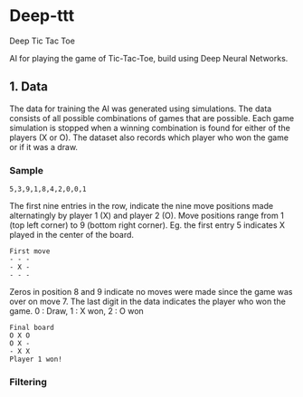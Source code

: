 # Deep-ttt
Deep Tic Tac Toe

AI for playing the game of Tic-Tac-Toe, build using Deep Neural Networks.

## 1. Data
The data for training the AI was generated using simulations. The data consists of all possible combinations of games that are possible. Each game simulation is stopped when a winning combination is found for either of the players (X or O). The dataset also records which player who won the game or if it was a draw.

### Sample
```
5,3,9,1,8,4,2,0,0,1
```
The first nine entries in the row, indicate the nine move positions made alternatingly by player 1 (X) and player 2 (O).
Move positions range from 1 (top left corner) to 9 (bottom right corner).
Eg. the first entry 5 indicates X played in the center of the board.
```
First move
- - -
- X -
- - -
```
Zeros in position 8 and 9 indicate no moves were made since the game was over on move 7. The last digit in the data indicates the player who won the game. 0 : Draw, 1 : X won, 2 : O won
```
Final board
O X O
O X -
- X X
Player 1 won!
```

### Filtering

